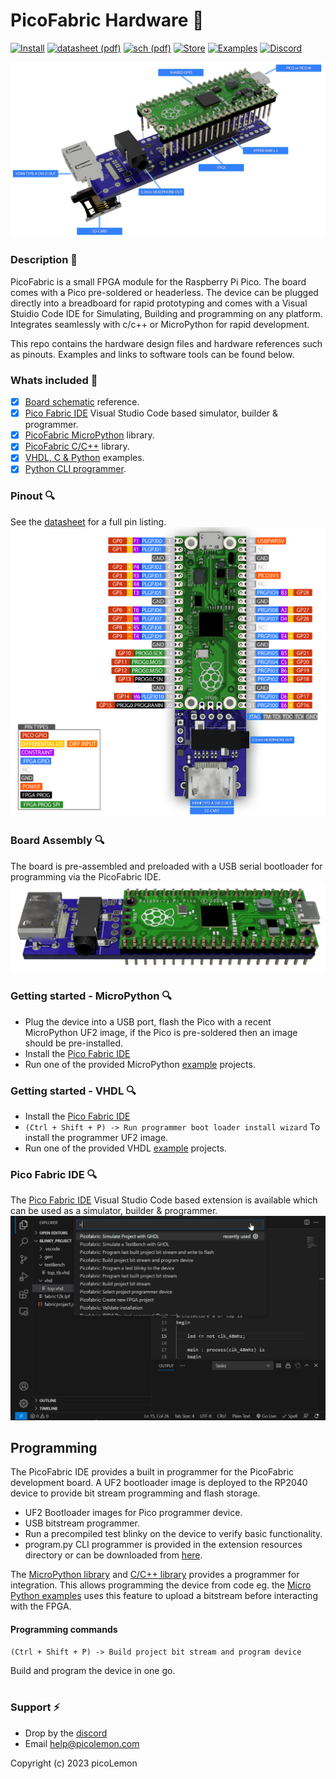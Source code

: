 # PicoFabric Hardware :lemon: # 
[![Install](https://img.shields.io/badge/VSCode-Extension-f3cd5a?longCache=true&style=flat-rounded)](https://github.com/picolemon/picofabric-ide)
[![datasheet (pdf)](https://img.shields.io/badge/Data%20Sheet-PDF-f3cd5a?longCache=true&style=flat-rounded)](https://github.com/picolemon/picofabric-hardware/blob/main/doc/datasheet.pdf)
[![sch (pdf)](https://img.shields.io/badge/SCH-PDF-f3cd5a?longCache=true&style=flat-rounded)](https://github.com/picolemon/picofabric-hardware/blob/main/doc/sch.pdf)
[![Store](https://img.shields.io/badge/Store-PicoLemon-f3cd5a?longCache=true&style=flat-rounded)](http://picolemon.com/board/PICOFABRIC)
[![Examples](https://img.shields.io/badge/Code-Examples-f3cd5a?longCache=true&style=flat-rounded)](https://github.com/picolemon/picofabric-examples)
[![Discord](https://img.shields.io/badge/@-Discord-f3cd5a?longCache=true&style=flat-rounded)](https://discord.gg/Be3yFCzyrp)

![PicoFabric board overview](doc/images/boardfeatures.png)

### Description :hammer:
PicoFabric is a small FPGA module for the Raspberry Pi Pico. The board comes with a Pico pre-soldered or headerless. The device can be plugged directly into a breadboard for rapid prototyping and comes with a Visual Stuidio Code IDE for Simulating, Building and programming on any platform. Integrates seamlessly with c/c++ or MicroPython for rapid development.

This repo contains the hardware design files and hardware references such as pinouts. Examples and links to software tools can be found below.

### Whats included :musical_note:
- [x] [Board schematic](doc/sch.pdf) reference.
- [x] [Pico Fabric IDE](https://github.com/picolemon/picofabric-ide) Visual Studio Code based simulator, builder & programmer.
- [x] [PicoFabric MicroPython](https://github.com/picolemon/picofabric-micropython) library.
- [x] [PicoFabric C/C++](https://github.com/picolemon/picofabric-c) library.
- [x] [VHDL, C & Python](https://github.com/picolemon/picofabric-examples) examples.
- [x] [Python CLI programmer](programmer/fabricSerialProgrammer/).

### Pinout :mag:
See the [datasheet](doc/datasheet.pdf) for a full pin listing.
![PicoFabric board overview](doc/images/pinout.png)


### Board Assembly :mag:
The board is pre-assembled and preloaded with a USB serial bootloader for programming via the PicoFabric IDE. 
![PicoFabric board overview](doc/images/board.png)

### Getting started - MicroPython :mag:
- Plug the device into a USB port, flash the Pico with a recent MicroPython UF2 image, if the Pico is pre-soldered then an image should be pre-installed.
- Install the [Pico Fabric IDE](https://github.com/picolemon/picofabric-ide)
- Run one of the provided MicroPython [example](https://github.com/picolemon/picofabric-examples) projects.

### Getting started - VHDL :mag:
- Install the [Pico Fabric IDE](picofabric-ide)
- ```(Ctrl + Shift + P) -> Run programmer boot loader install wizard``` To install the programmer UF2 image.
- Run one of the provided VHDL [example](https://github.com/picolemon/picofabric-examples) projects.

### Pico Fabric IDE :mag:
The [Pico Fabric IDE](https://github.com/picolemon/picofabric-ide) Visual Studio Code based extension is available which can be used as a simulator, builder & programmer.
![PicoFabric board overview](doc/images/ideoverview.gif)


## Programming

The PicoFabric IDE provides a built in programmer for the PicoFabric development board. A UF2 bootloader image is deployed to the RP2040 device to provide bit stream programming and flash storage.

- UF2 Bootloader images for Pico programmer device.
- USB bitstream programmer.
- Run a precompiled test blinky on the device to verify basic functionality.
- program.py CLI programmer is provided in the extension resources directory or can be downloaded from [here](https://github.com/picolemon/picofabric-hardware/tree/main/programmer/fabricSerialProgrammer).

The [MicroPython library](https://github.com/picolemon/picofabric-micropython) and [C/C++ library](https://github.com/picolemon/picofabric-c) provides a programmer for integration. This allows programming the device from code eg. the [Micro Python examples](https://github.com/picolemon/picofabric-examples/tree/main/micropython) uses this feature to upload a bitstream before interacting with the FPGA.

#### Programming commands ####

```
(Ctrl + Shift + P) -> Build project bit stream and program device
```
Build and program the device in one go.
<br /><br />


### Support :zap:
- Drop by the [discord](https://discord.gg/Be3yFCzyrp)
- Email help@picolemon.com

Copyright (c) 2023 picoLemon
